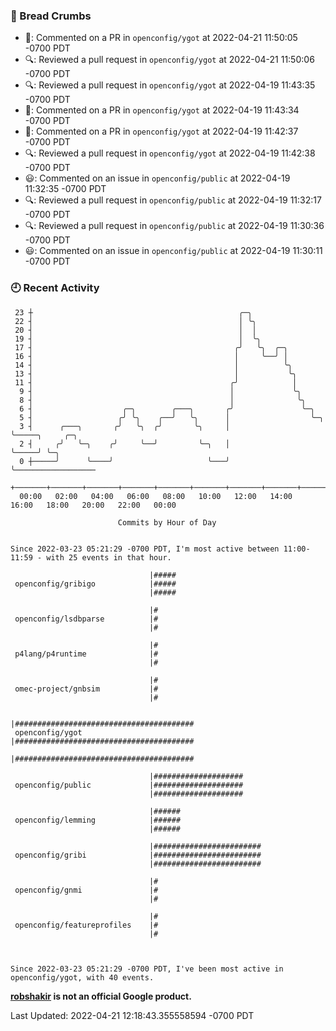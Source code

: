 ### 🍞 Bread Crumbs

 * 💬: Commented on a PR in  `openconfig/ygot` at 2022-04-21 11:50:05 -0700 PDT
 * 🔍: Reviewed a pull request in  `openconfig/ygot` at 2022-04-21 11:50:06 -0700 PDT
 * 🔍: Reviewed a pull request in  `openconfig/ygot` at 2022-04-19 11:43:35 -0700 PDT
 * 💬: Commented on a PR in  `openconfig/ygot` at 2022-04-19 11:43:34 -0700 PDT
 * 💬: Commented on a PR in  `openconfig/ygot` at 2022-04-19 11:42:37 -0700 PDT
 * 🔍: Reviewed a pull request in  `openconfig/ygot` at 2022-04-19 11:42:38 -0700 PDT
 * 😃: Commented on an issue in `openconfig/public` at 2022-04-19 11:32:35 -0700 PDT
 * 🔍: Reviewed a pull request in  `openconfig/public` at 2022-04-19 11:32:17 -0700 PDT
 * 🔍: Reviewed a pull request in  `openconfig/public` at 2022-04-19 11:30:36 -0700 PDT
 * 😃: Commented on an issue in `openconfig/public` at 2022-04-19 11:30:11 -0700 PDT

### 🕘 Recent Activity
```
 23 ┼                                              ╭─╮
 22 ┤                                              │ ╰╮
 20 ┤                                              │  │
 19 ┤                                              │  ╰╮
 17 ┤                                             ╭╯   ╰╮  ╭─╮
 16 ┤                                             │     ╰──╯ │
 14 ┤                                             │          ╰╮
 13 ┤                                             │           ╰╮
 11 ┤                                            ╭╯            │
  9 ┤                                            │             ╰╮
  8 ┤                                            │              ╰╮
  6 ┤                    ╭─╮        ╭───╮       ╭╯               ╰─╮
  5 ┤                   ╭╯ ╰╮    ╭──╯   ╰╮      │                  ╰─╮
  3 ┤      ╭───╮       ╭╯   ╰╮  ╭╯       ╰╮     │                    ╰─────╮     ╭─╮
  2 ┤     ╭╯   ╰─╮    ╭╯     ╰──╯         ╰─╮   │                          ╰─────╯ ╰─╮
  0 ┼─────╯      ╰────╯                     ╰───╯                                    ╰──────────────────
    +───────+───────+───────+───────+───────+───────+───────+───────+───────+───────+───────+───────+────
  00:00   02:00   04:00   06:00   08:00   10:00   12:00   14:00   16:00   18:00   20:00   22:00   00:00   

						Commits by Hour of Day


Since 2022-03-23 05:21:29 -0700 PDT, I'm most active between 11:00-11:59 - with 25 events in that hour.

```



```
                               |#####
 openconfig/gribigo            |#####
                               |#####

                               |#
 openconfig/lsdbparse          |#
                               |#

                               |#
 p4lang/p4runtime              |#
                               |#

                               |#
 omec-project/gnbsim           |#
                               |#

                               |########################################
 openconfig/ygot               |########################################
                               |########################################

                               |####################
 openconfig/public             |####################
                               |####################

                               |######
 openconfig/lemming            |######
                               |######

                               |########################
 openconfig/gribi              |########################
                               |########################

                               |#
 openconfig/gnmi               |#
                               |#

                               |#
 openconfig/featureprofiles    |#
                               |#



Since 2022-03-23 05:21:29 -0700 PDT, I've been most active in openconfig/ygot, with 40 events.

```
**[robshakir](mailto:robjs@google.com) is not an official Google product.**  


Last Updated: 2022-04-21 12:18:43.355558594 -0700 PDT
